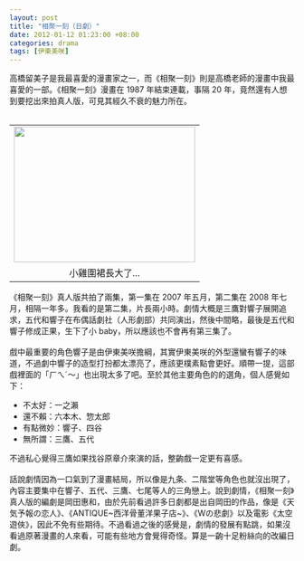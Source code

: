 ```yaml
--- 
layout: post
title: "相聚一刻（日劇）"
date: 2012-01-12 01:23:00 +08:00
categories: drama
tags: [伊東美咲]
---
```


高橋留美子是我最喜愛的漫畫家之一，而《相聚一刻》則是高橋老師的漫畫中我最喜愛的一部。《相聚一刻》漫畫在 1987 年結束連載，事隔 20 年，竟然還有人想到要挖出來拍真人版，可見其經久不衰的魅力所在。<br /><br /><table align="center" cellpadding="0" cellspacing="0" class="tr-caption-container" style="margin-left: auto; margin-right: auto; text-align: center;"><tbody><tr><td style="text-align: center;"><a href="http://1.bp.blogspot.com/-QIMmBd0jOa8/Tw1KZIUT_BI/AAAAAAAAJMo/ZTk3MhurmAE/s1600/maison_ikkoku.jpg" imageanchor="1" style="margin-left: auto; margin-right: auto;"><img border="0" height="240" src="http://1.bp.blogspot.com/-QIMmBd0jOa8/Tw1KZIUT_BI/AAAAAAAAJMo/ZTk3MhurmAE/s320/maison_ikkoku.jpg" width="320" /></a></td></tr><tr><td class="tr-caption" style="text-align: center;">小雞圍裙長大了...</td></tr></tbody></table>《相聚一刻》真人版共拍了兩集，第一集在 2007 年五月，第二集在 2008 年七月，相隔一年多。我看的是第二集，片長兩小時。劇情大概是三鷹對響子展開追求，五代和響子在布偶話劇社（人形劇部）共同演出，然後中間略，最後是五代和響子修成正果，生下了小 baby，所以應該也不會再有第三集了。<br /><br />戲中最重要的角色響子是由伊東美咲擔綱，其實伊東美咲的外型還蠻有響子的味道，不過劇中響子的造型打扮都太漂亮了，應該更樸素點會更好。順帶一提，這部戲裡面的「ㄏㄟˊ～」也出現太多了吧。至於其他主要角色的的選角，個人感覺如下：<br /><ul><li>不太好：一之瀨</li><li>還不賴：六本木、惣太郎</li><li>有點微妙：響子、四谷</li><li>無所謂：三鷹、五代</li></ul>不過私心覺得三鷹如果找谷原章介來演的話，整齣戲一定更有喜感。<br /><br />話說劇情因為一口氣到了漫畫結局，所以像是九条、二階堂等角色也就沒出現了，內容主要集中在響子、五代、三鷹、七尾等人的三角戀上。說到劇情，《相聚一刻》真人版的編劇是岡田惠和，由於先前看過許多日劇都是出自岡田的作品，像是《天気予報の恋人》、《ANTIQUE~西洋骨董洋果子店~》、《Wの悲劇》以及電影《太空遊俠》，因此不免有些期待。不過看過之後的感覺是，劇情的發展有點跳，如果沒看過原著漫畫的人來看，可能有些地方會覺得奇怪。算是一齣十足粉絲向的改編日劇。
